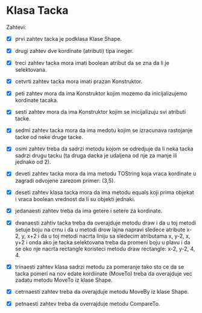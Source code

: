 # Klasa Tacka
Zahtevi: <br>
* [x] prvi zahtev tacka je podklasa Klase Shape. <br>

* [x] drugi zahtev dve kordinate (atributi) tipa ineger. <br>

* [x] treci zahtev tacka mora imati boolean atribut da se zna da li je selektovana. <br>

* [x] cetvrti zahtev tacka mora imati prazan Konstruktor. <br>

* [x] peti zahtev mora da ima Konstruktor kojim mozemo da inicijalizujemo kordinate tacaka. <br>

* [x] sesti zahtev mora da ima Konstruktor kojim se inicijalizuju svi atributi tacke. <br>

* [x] sedmi zahtev tacka mora da ima medotu kojim se izracunava rastojanje tacke od neke druge tacke. <br>

* [x] osmi zahtev treba da sadrzi metodu kojom se odredjuje da li neka tacka sadrzi drugu tacku (ta druga dacka je udaljena od nje za manje ili jednako od 2). <br>

* [x] deveti zahtev tacka mora da ima metodu TOString koja vraca kordinate u zagradi odvojene zarezom primer: (3,5). <br>

* [x] deseti zahtev klasa tacka mora da ima metodu equals koji prima objekat i vraca boolean vrednost da li su objekti jednaki. <br>

* [x]  jedanaesti zahtev treba da ima getere i setere za kordinate. <br>

* [x] dvanaesti zahtiv tacka treba da overajduje metodu draw i da u toj metodi setuje boju na crnu i da u metodi drow lajna napravi sledece atribute x-2, y, x+2 i da u toj metodi nacrta liniju sa sledecim atributama x, y-2, x, y+2 i onda ako je tacka selektovana treba da promeni boju u plavu i da se oko nje nacrta rectangle koristeci metodu draw rectangle: x-2, y-2, 4, 4. <br>

* [x] trinaesti zahtev klasa sadrzi metodu za pomeranje tako sto ce da se tacka pomeri na nov edate kordiinate (MoveTo) treba da overajduje vec zadatu metodu MoveTo iz klase Shape. <br>

* [x] cetrnaesti zahtev treba da overajduje metodu MoveBy iz klase Shape. <br>

* [x] petnaesti zahtev treba da overrajduje metodu CompareTo. <br>
